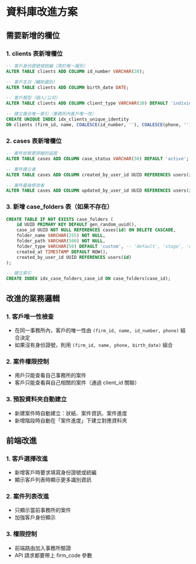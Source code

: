 # 資料庫改進方案

## 需要新增的欄位

### 1. clients 表新增欄位
```sql
-- 客戶身份證號或統編（用於唯一識別）
ALTER TABLE clients ADD COLUMN id_number VARCHAR(20);

-- 客戶生日（輔助識別）
ALTER TABLE clients ADD COLUMN birth_date DATE;

-- 客戶類型（個人/公司）
ALTER TABLE clients ADD COLUMN client_type VARCHAR(20) DEFAULT 'individual';

-- 建立複合唯一索引（事務所內客戶唯一性）
CREATE UNIQUE INDEX idx_clients_unique_identity 
ON clients (firm_id, name, COALESCE(id_number, ''), COALESCE(phone, ''));
```

### 2. cases 表新增欄位
```sql
-- 案件狀態更詳細的追蹤
ALTER TABLE cases ADD COLUMN case_status VARCHAR(50) DEFAULT 'active';

-- 案件建立者
ALTER TABLE cases ADD COLUMN created_by_user_id UUID REFERENCES users(id);

-- 案件最後修改者
ALTER TABLE cases ADD COLUMN updated_by_user_id UUID REFERENCES users(id);
```

### 3. 新增 case_folders 表（如果不存在）
```sql
CREATE TABLE IF NOT EXISTS case_folders (
    id UUID PRIMARY KEY DEFAULT gen_random_uuid(),
    case_id UUID NOT NULL REFERENCES cases(id) ON DELETE CASCADE,
    folder_name VARCHAR(255) NOT NULL,
    folder_path VARCHAR(500) NOT NULL,
    folder_type VARCHAR(50) DEFAULT 'custom', -- 'default', 'stage', 'custom'
    created_at TIMESTAMP DEFAULT NOW(),
    created_by_user_id UUID REFERENCES users(id)
);

-- 建立索引
CREATE INDEX idx_case_folders_case_id ON case_folders(case_id);
```

## 改進的業務邏輯

### 1. 客戶唯一性檢查
- 在同一事務所內，客戶的唯一性由 `(firm_id, name, id_number, phone)` 組合決定
- 如果沒有身份證號，則用 `(firm_id, name, phone, birth_date)` 組合

### 2. 案件權限控制
- 用戶只能查看自己事務所的案件
- 客戶只能查看與自己相關的案件（通過 client_id 關聯）

### 3. 預設資料夾自動建立
- 新建案件時自動建立：狀紙、案件資訊、案件進度
- 新增階段時自動在「案件進度」下建立對應資料夾

## 前端改進

### 1. 客戶選擇改進
- 新增客戶時要求填寫身份證號或統編
- 顯示客戶列表時顯示更多識別資訊

### 2. 案件列表改進
- 只顯示當前事務所的案件
- 加強客戶身份顯示

### 3. 權限控制
- 前端路由加入事務所驗證
- API 請求都要帶上 firm_code 參數